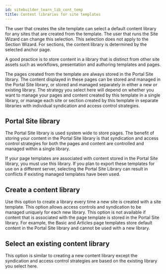 ```yaml
---
id: sitebuilder_learn_lib_cont_temp
title: Content libraries for site templates
---
```





The user that creates the site template can select a default content library for any sites that are created from the template. The user that runs the Site Wizard can change this selection. This selection does not apply to the Section Wizard. For sections, the content library is determined by the selected anchor page.

A good practice is to store content in a library that is distinct from other site assets such as workflows, presentation and authoring templates and pages.

The pages created from the template are always stored in the Portal Site library. The content displayed in these pages can be stored and managed in the Portal Site library, or stored and managed separately in either a new or existing library. The strategy you select here will depend on whether you want to manage your pages and content created by this template in a single library, or manage each site or section created by this template in separate libraries with individual syndication and access control strategies.

## Portal Site library

The Portal Site library is used system wide to store pages. The benefit of storing your content in the Portal Site library is that syndication and access control strategies for both the pages and content are controlled and managed within a single library.

If your page templates are associated with content stored in the Portal Site library, you must use this library. If you plan to export these templates for use on a different server, selecting the Portal Site Library can result in conflicts if existing managed templates have been used.

## Create a content library

Use this option to create a library every time a new site is created with a site template. This option allows access controls and syndication to be managed uniquely for each new library. This option is not available if content that is associated with the page template is stored in the Portal Site library. For example, the Basic and Articles page templates store default content in the Portal Site library and cannot be used with a new library.

## Select an existing content library

This option is similar to creating a new content library except the syndication and access control strategies are based on the existing library you select here.


